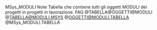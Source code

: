 MSys_MODULI
    Note
            Tabella che contiene tutti gli oggetti MODULI dei progetti in progetti in lavorazione.
                FAQ
                    @TABELLA@OGGETTI@MODULI 
                    @TABELLA@MODULI.MSYS
                    @OGGETTI@MODULI.TABELLA
                    @MSys_MODULI.TABELLA